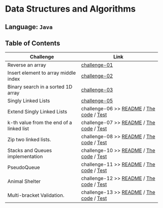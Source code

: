 # Data Structures and Algorithms

## Language: `Java`

## Table of Contents

| Challenge                                | Link                                                                                                                                                                                                   |
| ---------------------------------------- | ------------------------------------------------------------------------------------------------------------------------------------------------------------------------------------------------------ |
| Reverse an array                         | [challenge-01](arrayReverse/README.md)                                                                                                                                                                 |
| Insert element to array middle index     | [challenge-02](arrayInsertShift/README.md)                                                                                                                                                             |
| Binary search in a sorted 1D array       | [challenge-03](arrayBinarySearch/README.md)                                                                                                                                                            |
| Singly Linked Lists                      | [challenge-05](SinglyLinkedLists/README.md)                                                                                                                                                            |
| Extend Singly Linked Lists               | challenge-06 >> [README](SinglyLinkedLists/README.md) / [The code](SinglyLinkedLists/app/src/main/java/SinglyLinkedLists) / [Test](SinglyLinkedLists/app/src/test/java/SinglyLinkedLists/AppTest.java) |
| k-th value from the end of a linked list | challenge-07 >> [README](SinglyLinkedLists/README.md) / [The code](SinglyLinkedLists/app/src/main/java/SinglyLinkedLists) / [Test](SinglyLinkedLists/app/src/test/java/SinglyLinkedLists/AppTest.java) |
| Zip two linked lists.                    | challenge-08 >> [README](SinglyLinkedLists/README.md) / [The code](SinglyLinkedLists/app/src/main/java/SinglyLinkedLists) / [Test](SinglyLinkedLists/app/src/test/java/SinglyLinkedLists/AppTest.java) |
| Stacks and Queues implementation         | challenge-10 >> [README](stackAndQueue/README.md) / [The code](stackAndQueue/app/src/main/java/stackAndQueue) / [Test](stackAndQueue/app/src/test/java/stackAndQueue/AppTest.java)                     |
| PseudoQueue                              | challenge-11 >> [README](stackAndQueue/README.md) / [The code](stackAndQueue/app/src/main/java/stackAndQueue) / [Test](stackAndQueue/app/src/test/java/stackAndQueue/AppTest.java)                     |
| Animal Shelter                           | challenge-12 >> [README](stackAndQueue/README.md) / [The code](stackAndQueue/app/src/main/java/stackAndQueue) / [Test](stackAndQueue/app/src/test/java/stackAndQueue/AppTest.java)                     |
| Multi-bracket Validation.                | challenge-13 >> [README](stackAndQueue/README.md) / [The code](stackAndQueue/app/src/main/java/stackAndQueue) / [Test](stackAndQueue/app/src/test/java/stackAndQueue/AppTest.java)                     |

